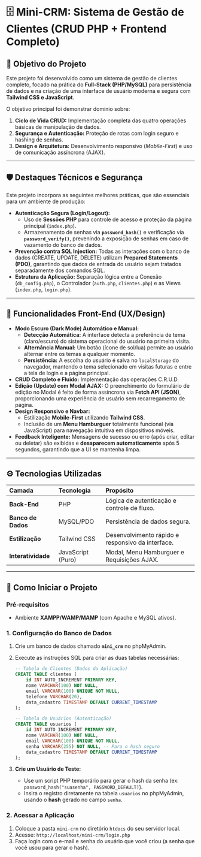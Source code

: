 # 🗄️ Mini-CRM: Sistema de Gestão de Clientes (CRUD PHP + Frontend Completo)

## 🎯 Objetivo do Projeto

Este projeto foi desenvolvido como um sistema de gestão de clientes completo, focado na prática do **Full-Stack (PHP/MySQL)** para persistência de dados e na criação de uma interface de usuário moderna e segura com **Tailwind CSS e JavaScript**.

O objetivo principal foi demonstrar domínio sobre:
1.  **Ciclo de Vida CRUD:** Implementação completa das quatro operações básicas de manipulação de dados.
2.  **Segurança e Autenticação:** Proteção de rotas com login seguro e hashing de senhas.
3.  **Design e Arquitetura:** Desenvolvimento responsivo (*Mobile-First*) e uso de comunicação assíncrona (AJAX).

---

## 🛡️ Destaques Técnicos e Segurança

Este projeto incorpora as seguintes melhores práticas, que são essenciais para um ambiente de produção:

* **Autenticação Segura (Login/Logout):**
    * Uso de **Sessões PHP** para controle de acesso e proteção da página principal (`index.php`).
    * Armazenamento de senhas via **`password_hash()`** e verificação via **`password_verify()`**, prevenindo a exposição de senhas em caso de vazamento do banco de dados.
* **Prevenção contra SQL Injection:** Todas as interações com o banco de dados (CREATE, UPDATE, DELETE) utilizam **Prepared Statements (PDO)**, garantindo que dados de entrada do usuário sejam tratados separadamente dos comandos SQL.
* **Estrutura da Aplicação:** Separação lógica entre a Conexão (`db_config.php`), o Controlador (`auth.php`, `clientes.php`) e as Views (`index.php`, `login.php`).

---

## 🎨 Funcionalidades Front-End (UX/Design)

* **Modo Escuro (Dark Mode) Automático e Manual:**
    * **Detecção Automática:** A interface detecta a preferência de tema (claro/escuro) do sistema operacional do usuário na primeira visita.
    * **Alternância Manual:** Um botão (ícone de sol/lua) permite ao usuário alternar entre os temas a qualquer momento.
    * **Persistência:** A escolha do usuário é salva no `localStorage` do navegador, mantendo o tema selecionado em visitas futuras e entre a tela de login e a página principal.
* **CRUD Completo e Fluido:** Implementação das operações C.R.U.D.
* **Edição (Update) com Modal AJAX:** O preenchimento do formulário de edição no Modal é feito de forma assíncrona via **Fetch API (JSON)**, proporcionando uma experiência de usuário sem recarregamento de página.
* **Design Responsivo e Navbar:**
    * Estilização **Mobile-First** utilizando **Tailwind CSS**.
    * Inclusão de um **Menu Hamburguer** totalmente funcional (via JavaScript) para navegação intuitiva em dispositivos móveis.
* **Feedback Inteligente:** Mensagens de sucesso ou erro (após criar, editar ou deletar) são exibidas e **desaparecem automaticamente** após 5 segundos, garantindo que a UI se mantenha limpa.

---

## ⚙️ Tecnologias Utilizadas

| Camada | Tecnologia | Propósito |
| :--- | :--- | :--- |
| **Back-End** | PHP | Lógica de autenticação e controle de fluxo. |
| **Banco de Dados** | MySQL/PDO | Persistência de dados segura. |
| **Estilização** | Tailwind CSS | Desenvolvimento rápido e responsivo da interface. |
| **Interatividade** | JavaScript (Puro) | Modal, Menu Hamburguer e Requisições AJAX. |

---

## 🚀 Como Iniciar o Projeto

### Pré-requisitos
* Ambiente **XAMPP/WAMP/MAMP** (com Apache e MySQL ativos).

### 1. Configuração do Banco de Dados

1.  Crie um banco de dados chamado **`mini_crm`** no phpMyAdmin.
2.  Execute as instruções SQL para criar as duas tabelas necessárias:

    ```sql
    -- Tabela de Clientes (Dados da Aplicação)
    CREATE TABLE clientes (
        id INT AUTO_INCREMENT PRIMARY KEY,
        nome VARCHAR(100) NOT NULL,
        email VARCHAR(100) UNIQUE NOT NULL,
        telefone VARCHAR(20),
        data_cadastro TIMESTAMP DEFAULT CURRENT_TIMESTAMP
    );

    -- Tabela de Usuários (Autenticação)
    CREATE TABLE usuarios (
        id INT AUTO_INCREMENT PRIMARY KEY,
        nome VARCHAR(100) NOT NULL,
        email VARCHAR(100) UNIQUE NOT NULL,
        senha VARCHAR(255) NOT NULL, -- Para o hash seguro
        data_cadastro TIMESTAMP DEFAULT CURRENT_TIMESTAMP
    );
    ```

3.  **Crie um Usuário de Teste:**
    * Use um script PHP temporário para gerar o hash da senha (ex: `password_hash("suasenha", PASSWORD_DEFAULT)`).
    * Insira o registro diretamente na tabela `usuarios` no phpMyAdmin, usando o **hash** gerado no campo `senha`.
    
### 2. Acessar a Aplicação

1.  Coloque a pasta `mini-crm` no diretório `htdocs` do seu servidor local.
2.  Acesse: `http://localhost/mini-crm/login.php`
3.  Faça login com o e-mail e senha do usuário que você criou (a senha que você usou para gerar o hash).